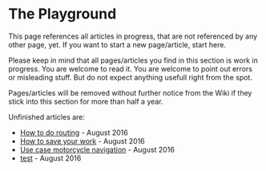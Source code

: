 # The Playground #

This page references all articles in progress, that are not referenced by any other page, yet. If you want to start a new page/article, start here.

Please keep in mind that all pages/articles you find in this section is work in progress. You are welcome to read it. You are welcome to point out errors or misleading stuff. But do not expect anything usefull right from the spot.

Pages/articles will be removed without further notice from the Wiki if they stick into this section for more than half a year.

Unfinished articles are:

* [How to do routing](playground/DocGisHowToRouting) - August 2016
* [How to save your work](playground/DocGisHowToSaveYourWork) - August 2016
* [Use case motorcycle navigation](playground/DocUseCaseMotorcycleNavigation) - August 2016
* [test](playground/test) - August 2016

